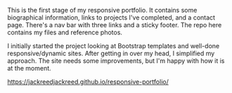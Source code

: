 This is the first stage of my responsive portfolio. It contains some biographical information, links to projects I've completed, and a contact page. There's a nav bar with three links and a sticky footer. The repo here contains my files and reference photos.

I initially started the project looking at Bootstrap templates and well-done responsive/dynamic sites. After getting in over my head, I simplified my approach. The site needs some improvements, but I'm happy with how it is at the moment. 

https://jackreedjackreed.github.io/responsive-portfolio/
